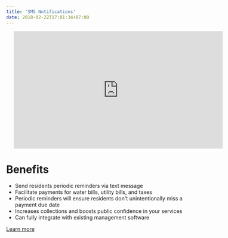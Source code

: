 ```yaml
---
title: 'SMS Notifications'
date: 2018-02-22T17:01:34+07:00
---
```


<style>
.roman {
    list-style-type: lower-roman;
}
.square {
    list-style-type: square;
    margin-left: 30px;
}    

.column {
    float: left;
    width: 50%;
}

.right {
    width: 50%;
}

.row:after {
    content: "";
    display: table;
    clear: both;
}

.benefits {
    text-align:left;
}

.flexbox-container {
    display: flex;
    align-items: flex-start;
    flex-wrap: wrap;
}

.flex-child {
    flex:1;
    border: 1px;
    min-width: 400px;
    max-width: 800px;
    padding-right: 30px;
}

.flex-child-1 {
    flex:2;
    border: 1px;
    padding-left: 20px;
    padding-right: 20px;
    flex-shrink: 0;
}

.center {
    margin-left: auto; 
    padding-right: 30px;
    margin-right: auto; 
    display: block;
}

@media screen and (max-width: 990px) {
    .flexbox-container {
        display: flex;
        flex-direction: column-reverse;
    }

    .flex-child {
        flex:1;
        border: 1px;
        min-width: 400px;
    }

    .flex-child-1 {
        flex:2;
        border: 1px;
        padding-left: 20px;
        padding-right: 20px;
        flex-shrink: 0;
    }
}
</style>

<div class="flexbox-container">
    <div class="flex-child">
        <!-- <img src="https://i.imgur.com/0gmWNtN.jpg" width="50%" style="margin-left:50px; margin-right:100px; margin-bottom:20px; align:left;"/> -->
    <h1>Benefits</h1>
    <ul style="list-style-type:disc">
    <li>Send residents periodic reminders via text message</li>
    <li>Facilitate payments for water bills, utility bills, and taxes</li>
    <li>Periodic reminders will ensure residents don't unintentionally miss a payment due date</li>
    <li>Increases collections and boosts public confidence in your services</li>
    <li>Can fully integrate with existing management software</li>
    </ul></div>
    <div class="flex-child-1">
        <iframe width="560" loading="lazy" height="315" src="https://www.youtube.com/embed/_YeiBYrJLSI" title="YouTube video player" frameborder="0" allow="accelerometer; autoplay; clipboard-write; encrypted-media; gyroscope; picture-in-picture" class="center" allowfullscreen></iframe>
    </div>
</div>
<a href="/contact/">Learn more</a>